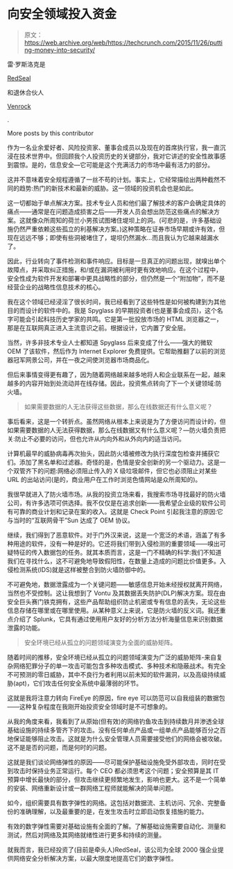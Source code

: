 # 向安全领域投入资金 

> 原文：<https://web.archive.org/web/https://techcrunch.com/2015/11/26/putting-money-into-security/>

雷·罗斯洛克是

[RedSeal](https://web.archive.org/web/20221003194415/http://www.redseal.co/)

和退休合伙人

[Venrock](https://web.archive.org/web/20221003194415/http://www.venrock.com/)

.

More posts by this contributor

作为一名业余爱好者、风险投资家、董事会成员以及现在的首席执行官，我一直沉浸在技术世界中。但回顾我个人投资历史的关键部分，我对它讲述的安全性故事感到震惊。是的，信息安全—它可能是这个充满活力的市场中最有活力的部分。

这并不意味着安全规程遵循了一丝不苟的计划。事实上，它经常描绘出两种截然不同的趋势:热门的新技术和最新的威胁。这一领域的投资机会也是如此。

这一切都始于单点解决方案。技术专业人员和他们最了解技术的客户会确定具体的痛点——通常是在问题造成损害之后——开发人员会想出防范这些痛点的解决方案。这就像众所周知的荷兰小男孩试图堵住堤坝上的洞。(可悲的是，许多基础设施仍然严重依赖这些孤立的利基解决方案。)这种策略在证券市场早期或许有效，但现在远远不够；即使有些洞被堵住了，堤坝仍然漏水…而且我认为它越来越漏水了。

因此，行业转向了事件检测和事件响应。目标是一旦真正的问题出现，就嗅出单个故障点，并采取纠正措施，和/或在漏洞被利用时更有效地响应。在这个过程中，安全性成为软件开发和部署中更具战略性的部分，但仍然是一个“附加物”，而不是经营企业的战略性信息技术的核心。

我在这个领域已经浸淫了很长时间，我已经看到了这些特性是如何被构建到为其他目的而设计的软件中的。我是 Spyglass 的早期投资者(也是董事会成员)，这个名字可能会引起科技历史学家的共鸣。它是第一批投放市场的 HTML 浏览器之一，那是在互联网真正进入主流意识之前。根据设计，它内置了安全层。

当然，许多非技术专业人士都知道 Spyglass 后来变成了什么——强大的微软 OEM 了该软件，然后作为 Internet Explorer 免费提供。它帮助推翻了以前的浏览器冠军网景公司，并在一夜之间使浏览器市场商品化。

但后来事情变得更有趣了，因为随着网络越来越多地将人和企业联系在一起，越来越多的内容开始到处流动并在线存储。因此，投资焦点转向了下一个关键领域:防火墙。

> 如果需要数据的人无法获得这些数据，那么在线数据还有什么意义呢？

事后看来，这是一个转折点。虽然网络从根本上来说是为了方便访问而设计的，但如果需要数据的人无法获得数据，那么在线数据又有什么意义呢？—防火墙负责把关:防止不必要的访问，但也允许从内向外和从外向内的适当访问。

计算机最早的威胁病毒再次抬头，因此防火墙被修改为执行深度包检查并捕获它们。添加了黑名单和过滤器。奇怪的是，色情是安全创新的另一个驱动力。这是一个双管齐下的问题:网络必须阻止传入的 X 级垃圾邮件，但它也必须阻止对某些 URL 的出站访问(是的，商业用户在工作时浏览色情网站是众所周知的)。

我很早就进入了防火墙市场。从我的投资立场来看，我搜索市场寻找最好的防火墙公司，有许多选项可供选择。我不仅仅是在追求创新——我希望企业级的软件公司有可靠的商业计划和记录在案的收入。这就是 Check Point 引起我注意的原因:它与当时的“互联网骨干”Sun 达成了 OEM 协议。

继续，我们得到了恶意软件。对于门外汉来说，这是一个宽泛的术语，涵盖了有多种用途的软件，没有一种是好的。它还将我们带到入侵检测的重要领域——嗅出可疑特征的传入数据包的任务。就其本质而言，这是一门不精确的科学:我们不知道我们在寻找什么，这不可避免地导致假阳性，在数量上造成的问题比价值更多。入侵检测系统(IDS)就是这样被整合到防火墙防御中的。

不可避免地，数据泄露成为一个关键问题——敏感信息开始未经授权就离开网络，当然也不受控制。这让我想到了 Vontu 及其数据丢失防护(DLP)解决方案。现在由安全巨头赛门铁克拥有，这些产品帮助组织防止机密或专有信息的丢失，无论这些信息存储在哪里或在哪里使用。从某种意义上来说，它是防火墙的反义词。我还重点介绍了 Splunk，它具有通过使用用户友好的分析方法分析海量信息来识别数据泄露的功能。

> 安全环境已经从孤立的问题领域演变为全面的威胁矩阵。

随着时间的推移，安全环境已经从孤立的问题领域演变为广泛的威胁矩阵-来自复杂网络犯罪分子的单一攻击可能包含多种攻击模式、多种技术和隐蔽战术。有完全不可预测的零日威胁，其中不良行为者利用以前未知的软件漏洞，以及高级持续威胁(apt)，它们攻击任何安全系统中最薄弱的环节。

这就是我将注意力转向 FireEye 的原因，fire eye 可以防范可以自我组装的数据包——这种复杂程度在我刚开始投资安全领域时是不可想象的。

从我的角度来看，我看到了从原始(但有效)的网络钓鱼攻击到持续数月并渗透全球基础设施的持续多管齐下的攻击。没有任何单点产品或一组单点产品能够百分之百地保证能够阻止攻击。这就是为什么安全管理人员需要接受他们的网络会被攻破。这不是是否的问题，而是何时的问题。

这就是我们谈论网络弹性的原因——尽可能保护基础设施免受外部攻击，同时在受到攻击时保持业务正常运行。每个 CEO 都必须思考这个问题；安全预算是其 IT 预算中增长最快的部分，但攻击继续更频繁地发生，影响也更大。这不是一个简单的安装、网络重新设计或一群网络工程师就能解决的简单问题。

如今，组织需要具有数字弹性的网络。这包括对数据流、主机访问、冗余、完整备份的准确理解，以及最重要的是，在发生攻击时立即启动恢复措施的能力。

有效的数字弹性需要对基础设施有全面的了解。了解基础设施需要自动化、测量和测试，然后对网络及其网络就绪性进行更多和持续的测量。

就我而言，我已经投资了(目前是牵头人)RedSeal，该公司为全球 2000 强企业提供网络安全分析解决方案，以最大限度地提高它们的数字弹性。